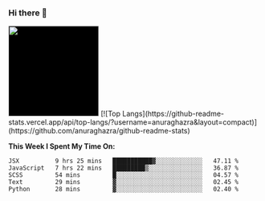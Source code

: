 ### Hi there 👋

<!--
**nestor22/nestor22** is a ✨ _special_ ✨ repository because its `README.md` (this file) appears on your GitHub profile.

Here are some ideas to get you started:

- 🔭 I’m currently working on ...
- 🌱 I’m currently learning ...
- 👯 I’m looking to collaborate on ...
- 🤔 I’m looking for help with ...
- 💬 Ask me about ...
- 📫 How to reach me: ...
- 😄 Pronouns: ...
- ⚡ Fun fact: ...
-->


<img bg_color="#000" style="background: #000" height="180em" src="https://github-readme-stats.vercel.app/api?username=nestor22&show_icons=true&hide_border=true&&count_private=true&include_all_commits=true" />
[![Top Langs](https://github-readme-stats.vercel.app/api/top-langs/?username=anuraghazra&layout=compact)](https://github.com/anuraghazra/github-readme-stats)

**This Week I Spent My Time On:**
<!--START_SECTION:waka-->
```text
JSX          9 hrs 25 mins   ███████████▓░░░░░░░░░░░░░   47.11 % 
JavaScript   7 hrs 22 mins   █████████▒░░░░░░░░░░░░░░░   36.87 % 
SCSS         54 mins         █░░░░░░░░░░░░░░░░░░░░░░░░   04.57 % 
Text         29 mins         ▓░░░░░░░░░░░░░░░░░░░░░░░░   02.45 % 
Python       28 mins         ▓░░░░░░░░░░░░░░░░░░░░░░░░   02.40 % 
```
<!--END_SECTION:waka-->


